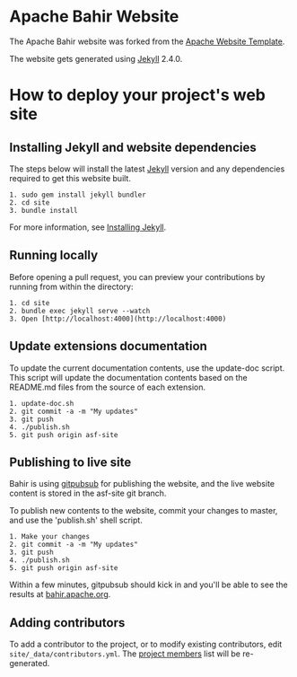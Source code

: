 <!--
{% comment %}
Licensed to the Apache Software Foundation (ASF) under one or more
contributor license agreements.  See the NOTICE file distributed with
this work for additional information regarding copyright ownership.
The ASF licenses this file to you under the Apache License, Version 2.0
(the "License"); you may not use this file except in compliance with
the License.  You may obtain a copy of the License at

http://www.apache.org/licenses/LICENSE-2.0

Unless required by applicable law or agreed to in writing, software
distributed under the License is distributed on an "AS IS" BASIS,
WITHOUT WARRANTIES OR CONDITIONS OF ANY KIND, either express or implied.
See the License for the specific language governing permissions and
limitations under the License.
{% endcomment %}
-->

Apache Bahir Website
====================

The Apache Bahir website was forked from the [Apache Website Template](https://github.com/apache/apache-website-template).

The website gets generated using [Jekyll](https://jekyllrb.com/) 2.4.0.

How to deploy your project's web site
=====================================

Installing Jekyll and website dependencies
------------------------------------------

The steps below will install the latest [Jekyll](https://jekyllrb.com/) version and any dependencies required to get this website built.

```
1. sudo gem install jekyll bundler
2. cd site
3. bundle install
```

For more information, see [Installing Jekyll](https://jekyllrb.com/docs/installation/).

Running locally
---------------

Before opening a pull request, you can preview your contributions by running from within the directory:

```
1. cd site
2. bundle exec jekyll serve --watch
3. Open [http://localhost:4000](http://localhost:4000)
```

Update extensions documentation
-------------------------------

To update the current documentation contents, use the update-doc script. This script will update the documentation contents based on the README.md files from the source of each extension.

```
1. update-doc.sh
2. git commit -a -m "My updates"
3. git push
4. ./publish.sh
5. git push origin asf-site
```

Publishing to live site
-----------------------

Bahir is using [gitpubsub](http://www.apache.org/dev/gitpubsub.html) for publishing the website, and the live website content is stored in the asf-site git branch.

To publish new contents to the website, commit your changes to master, and use the 'publish.sh' shell script.

```
1. Make your changes
2. git commit -a -m "My updates"
3. git push
4. ./publish.sh
5. git push origin asf-site
```

Within a few minutes, gitpubsub should kick in and you'll be able to see the results at [bahir.apache.org](https://bahir.apache.org/).

Adding contributors
-------------------

To add a contributor to the project, or to modify existing contributors, edit `site/_data/contributors.yml`. The [project members](http://localhost:4000/community-members) list will be re-generated.
